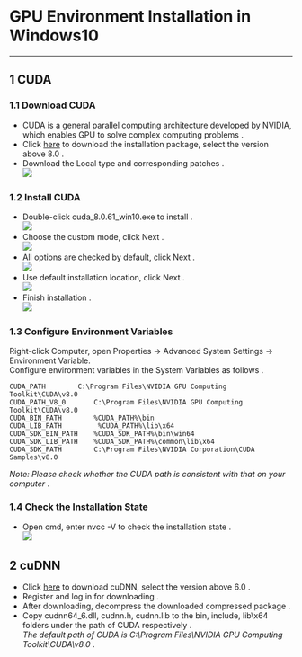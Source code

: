 # GPU Environment Installation in Windows10
------------
## 1 CUDA
### 1.1 Download CUDA
* CUDA is a general parallel computing architecture developed by NVIDIA, which enables GPU to solve complex computing problems .
* Click [here](https://developer.nvidia.com/cuda-toolkit-archive) to download the installation package, select the version above 8.0 .
* Download the Local type and corresponding patches .<br>
![](/screenshot/CUDA/0.png)

### 1.2 Install CUDA
* Double-click cuda_8.0.61_win10.exe to install .<br>
![](/screenshot/CUDA/1.png)
* Choose the custom mode, click Next .<br>
![](/screenshot/CUDA/2.png)
* All options are checked by default, click Next .<br> 
![](/screenshot/CUDA/3.png)
* Use default installation location, click Next .<br> 
![](/screenshot/CUDA/4.png)
* Finish installation .<br>
![](/screenshot/CUDA/5.png)

### 1.3 Configure Environment Variables
  Right-click  Computer, open Properties -> Advanced System Settings -> Environment Variable.<br>
  Configure environment variables in the System Variables as follows .
```
CUDA_PATH 		 C:\Program Files\NVIDIA GPU Computing Toolkit\CUDA\v8.0
CUDA_PATH_V8_0		 C:\Program Files\NVIDIA GPU Computing Toolkit\CUDA\v8.0
CUDA_BIN_PATH 		 %CUDA_PATH%\bin
CUDA_LIB_PATH 	      %CUDA_PATH%\lib\x64
CUDA_SDK_BIN_PATH	 %CUDA_SDK_PATH%\bin\win64
CUDA_SDK_LIB_PATH	 %CUDA_SDK_PATH%\common\lib\x64
CUDA_SDK_PATH		 C:\Program Files\NVIDIA Corporation\CUDA Samples\v8.0
```
*Note: Please check whether the CUDA path is consistent with that on your computer* .

### 1.4 Check the Installation State
* Open cmd, enter nvcc -V to check the installation state .<br>
![](/screenshot/CUDA/7.png)


## 2 cuDNN
* Click [here](https://developer.nvidia.com/cudnn) to download cuDNN, select the version above 6.0 .
* Register and log in for downloading .
* After downloading, decompress the downloaded compressed package .
* Copy cudnn64_6.dll, cudnn.h, cudnn.lib to the bin, include, lib\x64 folders under the path of CUDA respectively .<br> 
*The default path of CUDA is C:\Program Files\NVIDIA GPU Computing Toolkit\CUDA\v8.0* .
